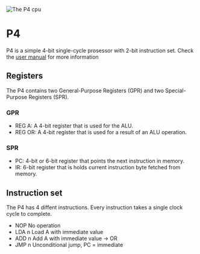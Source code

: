![The P4 cpu](https://github.com/Pepe-57/p4-cpu/blob/main/p4.jpg)
# P4
P4 is a simple 4-bit single-cycle prosessor with 2-bit instruction set. Check the [user manual](https://github.com/Pepe-57/p4-cpu/blob/main/P4_user_manual_en.pdf) for more information

## Registers
The P4 contains two General-Purpose Registers (GPR) and two Special-Purpose Registers (SPR).
### GPR
- REG A: A 4-bit register that is used for the ALU.
- REG OR: A 4-bit register that is used for a result of an ALU operation.
### SPR
- PC: 4-bit or 6-bit register that points the next instruction in memory.
- IR: 6-bit register that is holds current instruction byte fetched from memory.
## Instruction set
The P4 has 4 diffent instructions. Every instruction takes a single clock cycle to complete.
- NOP    No operation
- LDA n  Load A with immediate value
- ADD n  Add A with immediate value -> OR
- JMP n  Unconditional jump, PC = immediate

